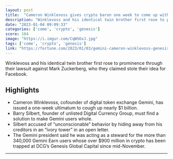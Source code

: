 ```yaml
---
layout: post
title:  "Cameron Winklevoss gives crypto baron one week to come up with a $1 billion solution to make his Gemini customers whole"
description: "Winklevoss and his identical twin brother first rose to prominence through their lawsuit against Mark Zuckerberg, who they claimed stole their idea for Facebook."
date: "2023-01-04 09:09:33"
categories: ['come', 'crypto', 'genesis']
score: 104
image: "https://i.imgur.com/CqWS6xJ.jpg"
tags: ['come', 'crypto', 'genesis']
link: "https://fortune.com/2023/01/03/gemini-cameron-winklevoss-genesis-dcg-barry-silbert-crypto-ultimatum-ftx-3ac/"
---
```


Winklevoss and his identical twin brother first rose to prominence through their lawsuit against Mark Zuckerberg, who they claimed stole their idea for Facebook.

## Highlights

- Cameron Winklevoss, cofounder of digital token exchange Gemini, has issued a one-week ultimatum to cough up nearly $1 billion.
- Barry Silbert, founder of unlisted Digital Currency Group, must find a solution to make Gemini users whole.
- Silbert accused of “unconscionable” behavior by hiding away from his creditors in an “ivory tower” in an open letter.
- The Gemini president said he was acting as a steward for the more than 340,000 Gemini Earn users whose over $900 million in crypto has been trapped at DCG’s Genesis Global Capital since mid-November.

---
